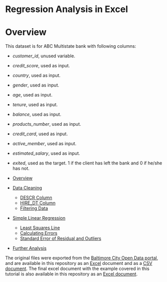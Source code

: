 # Regression Analysis in Excel

# Overview
This dataset is for ABC Multistate bank with following columns:

- _customer_id_, unused variable.
- _credit_score_, used as input.
- _country_, used as input.
- _gender_, used as input.
- _age_, used as input.
- _tenure_, used as input.
- _balance_, used as input.
- _products_number_, used as input.
- _credit_card_, used as input.
- _active_member_, used as input.
- _estimated_salary_, used as input.
- _exited_, used as the target. 1 if the client has left the bank and 0 if he/she has not.


 - [Overview](https://github.com/jhu-business-analytics/simple-linear-regression-excel-example/blob/master/README.md#overview)
 - [Data Cleaning](https://github.com/jhu-business-analytics/simple-linear-regression-excel-example#data-cleaning)
     - [DESCR Column](https://github.com/jhu-business-analytics/simple-linear-regression-excel-example#descr-column)
     - [HIRE_DT Column](https://github.com/jhu-business-analytics/simple-linear-regression-excel-example#hire_dt-column)
     - [Filtering Data](https://github.com/jhu-business-analytics/simple-linear-regression-excel-example#filtering-data-for-one-department-descr-column)
 - [Simple Linear Regression](https://github.com/jhu-business-analytics/simple-linear-regression-excel-example#simple-linear-regression-1)
     - [Least Squares Line](https://github.com/jhu-business-analytics/simple-linear-regression-excel-example#least-squares-line)
     - [Calculating Errors](https://github.com/jhu-business-analytics/simple-linear-regression-excel-example#calculating-errors)
     - [Standard Error of Residual and Outliers](https://github.com/jhu-business-analytics/simple-linear-regression-excel-example#standard-error-of-residual-and-outliers)
 - [Further Analysis](https://github.com/jhu-business-analytics/simple-linear-regression-excel-example#further-analysis)
 
 The original files were exported from the [Baltimore City Open Data portal](https://data.baltimorecity.gov/City-Government/Baltimore-City-Employee-Salaries-FY2018/biyh-j8tc), and are available in this repository as an [Excel](https://github.com/jhu-business-analytics/simple-linear-regression-excel-example/blob/master/Baltimore_City_Employee_Salaries_FY2018.xlsx) document and as a [CSV document](https://github.com/jhu-business-analytics/simple-linear-regression-excel-example/blob/master/Baltimore_City_Employee_Salaries_FY2018.csv). The final excel document with the example covered in this tutorial is also available in this repository as an [Excel document](https://github.com/jhu-business-analytics/simple-linear-regression-excel-example/blob/master/Baltimore_City_Employee_Salaries_FY2018_bus_analytics_in_class_simple_reg.xlsx).
